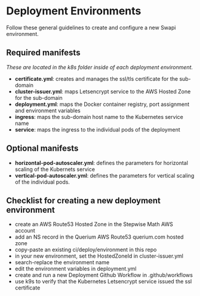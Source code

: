 # Deployment Environments

Follow these general guidelines to create and configure a new Swapi environment.
## Required manifests

*These are located in the k8s folder inside of each deployment environment.*

- **certificate.yml**: creates and manages the ssl/tls certificate for the sub-domain
- **cluster-issuer.yml**: maps Letsencrypt service to the AWS Hosted Zone for the sub-domain
- **deployment.yml**: maps the Docker container registry, port assignment and environment variables
- **ingress**: maps the sub-domain host name to the Kubernetes service name
- **service**: maps the ingress to the individual pods of the deployment

## Optional manifests

- **horizontal-pod-autoscaler.yml**: defines the parameters for horizontal scaling of the Kubernets service
- **vertical-pod-autoscaler.yml**: defines the parameters for vertical scaling of the individual pods.

## Checklist for creating a new deployment environment

- create an AWS Route53 Hosted Zone in the Stepwise Math AWS account
- add an NS record in the Querium AWS Route53 querium.com hosted zone
- copy-paste an existing ci/deploy/environment in this repo
- in your new environment, set the HostedZoneId in cluster-issuer.yml
- search-replace the environment name
- edit the environment variables in deployment.yml
- create and run a new Deployment Github Workflow in .github/workflows
- use k9s to verify that the Kubernetes Letsencrypt service issued the ssl certificate
